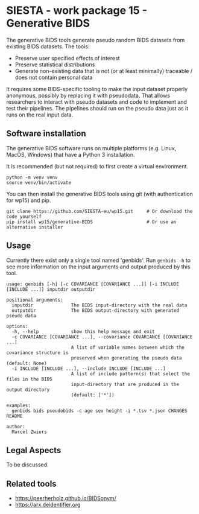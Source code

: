 # SIESTA - work package 15 - Generative BIDS

The generative BIDS tools generate pseudo random BIDS datasets from existing BIDS datasets. The tools:

- Preserve user specified effects of interest
- Preserve statistical distributions
- Generate non-existing data that is not (or at least minimally) traceable / does not contain personal data

It requires some BIDS-specific tooling to make the input dataset properly anonymous, possibly by replacing it with pseudodata. That allows researchers to interact with pseudo datasets and code to implement and test their pipelines. The pipelines should run on the pseudo data just as it runs on the real input data.

## Software installation

The generative BIDS software runs on multiple platforms (e.g. Linux, MacOS, Windows) that have a Python 3 installation.

It is recommended (but not required) to first create a virtual environment.

```console
python -m venv venv
source venv/bin/activate
```

You can then install the generative BIDS tools using git (with authentication for wp15) and pip.

```console
git clone https://github.com/SIESTA-eu/wp15.git     # Or download the code yourself 
pip install wp15/generative-BIDS                    # Or use an alternative installer
```

## Usage

Currently there exist only a single tool named 'genbids'. Run ``genbids -h`` to see more information on the input arguments and output produced by this tool.

```console
usage: genbids [-h] [-c COVARIANCE [COVARIANCE ...]] [-i INCLUDE [INCLUDE ...]] inputdir outputdir

positional arguments:
  inputdir              The BIDS input-directory with the real data
  outputdir             The BIDS output-directory with generated pseudo data

options:
  -h, --help            show this help message and exit
  -c COVARIANCE [COVARIANCE ...], --covariance COVARIANCE [COVARIANCE ...]
                        A list of variable names between which the covariance structure is
                        preserved when generating the pseudo data (default: None)
  -i INCLUDE [INCLUDE ...], --include INCLUDE [INCLUDE ...]
                        A list of include pattern(s) that select the files in the BIDS
                        input-directory that are produced in the output directory
                        (default: ['*'])

examples:
  genbids bids pseudobids -c age sex height -i *.tsv *.json CHANGES README

author:
  Marcel Zwiers
```

## Legal Aspects

To be discussed.

## Related tools

- https://peerherholz.github.io/BIDSonym/
- https://arx.deidentifier.org
